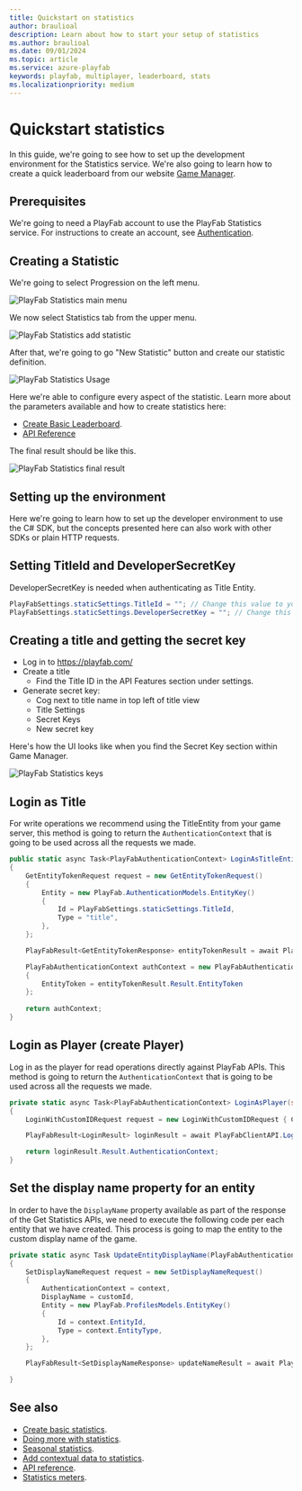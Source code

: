 ```yaml
---
title: Quickstart on statistics
author: braulioal
description: Learn about how to start your setup of statistics
ms.author: braulioal
ms.date: 09/01/2024
ms.topic: article
ms.service: azure-playfab
keywords: playfab, multiplayer, leaderboard, stats
ms.localizationpriority: medium
---
```


# Quickstart statistics

In this guide, we're going to see how to set up the development environment for the Statistics service. We're also going
to learn how to create a quick leaderboard from our website [Game Manager](https://developer.playfab.com/en-US/login).

## Prerequisites

We're going to need a PlayFab account to use the PlayFab Statistics service. For instructions to create an account, 
see [Authentication](../../authentication/authentication/index.md).

## Creating a Statistic

We're going to select Progression on the left menu.

![PlayFab Statistics main menu](media/game-manager-main-menu.png)

We now select Statistics tab from the upper menu.

![PlayFab Statistics add statistic](media/statistic-menu.png)

After that, we're going to go "New Statistic" button and create our statistic definition.

![PlayFab Statistics Usage](media/new-statistic.png)

Here we're able to configure every aspect of the statistic. Learn more about the parameters available and 
how to create statistics here:
- [Create Basic Leaderboard](create-basic-statistics.md).
- [API Reference](api-reference.md)

The final result should be like this.

![PlayFab Statistics final result](media/stat-result.png)

## Setting up the environment

Here we're going to learn how to set up the developer environment to use the C# SDK, but the concepts
presented here can also work with other SDKs or plain HTTP requests.

## Setting TitleId and DeveloperSecretKey

DeveloperSecretKey is needed when authenticating as Title Entity. 

``` C#
PlayFabSettings.staticSettings.TitleId = ""; // Change this value to your own titleId from PlayFab Game Manager
PlayFabSettings.staticSettings.DeveloperSecretKey = ""; // Change this to your title's secret key from Game Manager
```

## Creating a title and getting the secret key

- Log in to https://playfab.com/
- Create a title
    - Find the Title ID in the API Features section under settings.   
- Generate secret key:
  - Cog next to title name in top left of title view
  - Title Settings
  - Secret Keys
  - New secret key

Here's how the UI looks like when you find the Secret Key section within Game Manager.

![PlayFab Statistics keys](media/secret-keys.png)

## Login as Title

For write operations we recommend using the TitleEntity from your game server, this method is going to return the `AuthenticationContext` that is
going to be used across all the requests we made.

``` C#
public static async Task<PlayFabAuthenticationContext> LoginAsTitleEntity()
{
    GetEntityTokenRequest request = new GetEntityTokenRequest()
    {
        Entity = new PlayFab.AuthenticationModels.EntityKey()
        {
            Id = PlayFabSettings.staticSettings.TitleId,
            Type = "title",
        },                
    };

    PlayFabResult<GetEntityTokenResponse> entityTokenResult = await PlayFabAuthenticationAPI.GetEntityTokenAsync(request);

    PlayFabAuthenticationContext authContext = new PlayFabAuthenticationContext
    {
        EntityToken = entityTokenResult.Result.EntityToken
    };
    
    return authContext;
}
```

## Login as Player (create Player)

Log in as the player for read operations directly against PlayFab APIs. This method is going to return the `AuthenticationContext` that is
going to be used across all the requests we made.

``` C#
private static async Task<PlayFabAuthenticationContext> LoginAsPlayer(string customId = "GettingStartedGuide")
{
    LoginWithCustomIDRequest request = new LoginWithCustomIDRequest { CustomId = customId, CreateAccount = true };

    PlayFabResult<LoginResult> loginResult = await PlayFabClientAPI.LoginWithCustomIDAsync(request);

    return loginResult.Result.AuthenticationContext;
}

```

## Set the display name property for an entity

In order to have the `DisplayName` property available as part of the response of the Get Statistics APIs,
we need to execute the following code per each entity that we have created. This process is going to map the entity to the custom 
display name of the game. 

``` C#
private static async Task UpdateEntityDisplayName(PlayFabAuthenticationContext context, string customId)
{
    SetDisplayNameRequest request = new SetDisplayNameRequest()
    {
        AuthenticationContext = context,
        DisplayName = customId,
        Entity = new PlayFab.ProfilesModels.EntityKey()
        {
            Id = context.EntityId,
            Type = context.EntityType,
        },
    };

    PlayFabResult<SetDisplayNameResponse> updateNameResult = await PlayFabProfilesAPI.SetDisplayNameAsync(request);

}
```


## See also

- [Create basic statistics](create-basic-statistics.md).
- [Doing more with statistics](doing-more-statistics.md).
- [Seasonal statistics](seasonal-statistics.md).
- [Add contextual data to statistics](metadata-statistics.md).
- [API reference](api-reference.md).
- [Statistics meters](../../pricing/meters/statistics-meters.md).
